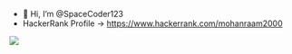 - 👋 Hi, I’m @SpaceCoder123
- HackerRank Profile -> https://www.hackerrank.com/mohanraam2000

![](https://komarev.com/ghpvc/?usernameSpaceCoder123&color=green)

<!---
SpaceCoder123/SpaceCoder123 is a ✨ special ✨ repository because its `README.md` (this file) appears on your GitHub profile.
You can click the Preview link to take a look at your changes.
--->
